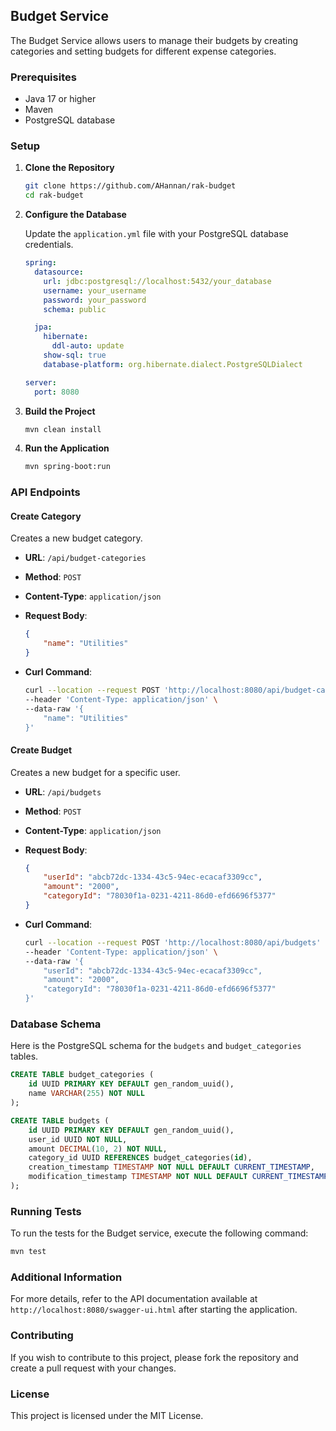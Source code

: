 ## Budget Service

The Budget Service allows users to manage their budgets by creating categories and setting budgets for different expense categories.

### Prerequisites

- Java 17 or higher
- Maven
- PostgreSQL database

### Setup

1. **Clone the Repository**

   ```sh
   git clone https://github.com/AHannan/rak-budget
   cd rak-budget
   ```

2. **Configure the Database**

   Update the `application.yml` file with your PostgreSQL database credentials.

   ```yaml
   spring:
     datasource:
       url: jdbc:postgresql://localhost:5432/your_database
       username: your_username
       password: your_password
       schema: public

     jpa:
       hibernate:
         ddl-auto: update
       show-sql: true
       database-platform: org.hibernate.dialect.PostgreSQLDialect

   server:
     port: 8080
   ```

3. **Build the Project**

   ```sh
   mvn clean install
   ```

4. **Run the Application**

   ```sh
   mvn spring-boot:run
   ```

### API Endpoints

#### Create Category

Creates a new budget category.

- **URL**: `/api/budget-categories`
- **Method**: `POST`
- **Content-Type**: `application/json`
- **Request Body**:

  ```json
  {
      "name": "Utilities"
  }
  ```

- **Curl Command**:

  ```sh
  curl --location --request POST 'http://localhost:8080/api/budget-categories' \
  --header 'Content-Type: application/json' \
  --data-raw '{
      "name": "Utilities"
  }'
  ```

#### Create Budget

Creates a new budget for a specific user.

- **URL**: `/api/budgets`
- **Method**: `POST`
- **Content-Type**: `application/json`
- **Request Body**:

  ```json
  {
      "userId": "abcb72dc-1334-43c5-94ec-ecacaf3309cc",
      "amount": "2000",
      "categoryId": "78030f1a-0231-4211-86d0-efd6696f5377"
  }
  ```

- **Curl Command**:

  ```sh
  curl --location --request POST 'http://localhost:8080/api/budgets' \
  --header 'Content-Type: application/json' \
  --data-raw '{
      "userId": "abcb72dc-1334-43c5-94ec-ecacaf3309cc",
      "amount": "2000",
      "categoryId": "78030f1a-0231-4211-86d0-efd6696f5377"
  }'
  ```

### Database Schema

Here is the PostgreSQL schema for the `budgets` and `budget_categories` tables.

```sql
CREATE TABLE budget_categories (
    id UUID PRIMARY KEY DEFAULT gen_random_uuid(),
    name VARCHAR(255) NOT NULL
);

CREATE TABLE budgets (
    id UUID PRIMARY KEY DEFAULT gen_random_uuid(),
    user_id UUID NOT NULL,
    amount DECIMAL(10, 2) NOT NULL,
    category_id UUID REFERENCES budget_categories(id),
    creation_timestamp TIMESTAMP NOT NULL DEFAULT CURRENT_TIMESTAMP,
    modification_timestamp TIMESTAMP NOT NULL DEFAULT CURRENT_TIMESTAMP
);
```

### Running Tests

To run the tests for the Budget service, execute the following command:

```sh
mvn test
```

### Additional Information

For more details, refer to the API documentation available at `http://localhost:8080/swagger-ui.html` after starting the application.

### Contributing

If you wish to contribute to this project, please fork the repository and create a pull request with your changes.

### License

This project is licensed under the MIT License.